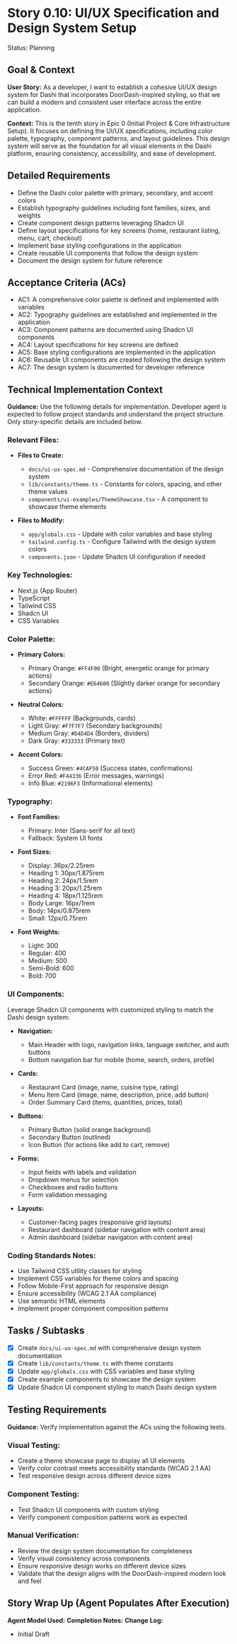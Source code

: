 # Story 0.10: UI/UX Specification and Design System Setup

Status: Planning

## Goal & Context

**User Story:** As a developer, I want to establish a cohesive UI/UX design system for Dashi that incorporates DoorDash-inspired styling, so that we can build a modern and consistent user interface across the entire application.

**Context:** This is the tenth story in Epic 0 (Initial Project & Core Infrastructure Setup). It focuses on defining the UI/UX specifications, including color palette, typography, component patterns, and layout guidelines. This design system will serve as the foundation for all visual elements in the Dashi platform, ensuring consistency, accessibility, and ease of development.

## Detailed Requirements

- Define the Dashi color palette with primary, secondary, and accent colors
- Establish typography guidelines including font families, sizes, and weights
- Create component design patterns leveraging Shadcn UI
- Define layout specifications for key screens (home, restaurant listing, menu, cart, checkout)
- Implement base styling configurations in the application
- Create reusable UI components that follow the design system
- Document the design system for future reference

## Acceptance Criteria (ACs)

- AC1: A comprehensive color palette is defined and implemented with variables
- AC2: Typography guidelines are established and implemented in the application
- AC3: Component patterns are documented using Shadcn UI components
- AC4: Layout specifications for key screens are defined
- AC5: Base styling configurations are implemented in the application
- AC6: Reusable UI components are created following the design system
- AC7: The design system is documented for developer reference

## Technical Implementation Context

**Guidance:** Use the following details for implementation. Developer agent is expected to follow project standards and understand the project structure. Only story-specific details are included below.

### Relevant Files:

- **Files to Create:**

  - `docs/ui-ux-spec.md` - Comprehensive documentation of the design system
  - `lib/constants/theme.ts` - Constants for colors, spacing, and other theme values
  - `components/ui-examples/ThemeShowcase.tsx` - A component to showcase theme elements

- **Files to Modify:**
  - `app/globals.css` - Update with color variables and base styling
  - `tailwind.config.ts` - Configure Tailwind with the design system colors
  - `components.json` - Update Shadcn UI configuration if needed

### Key Technologies:

- Next.js (App Router)
- TypeScript
- Tailwind CSS
- Shadcn UI
- CSS Variables

### Color Palette:

- **Primary Colors:**

  - Primary Orange: `#FF4F00` (Bright, energetic orange for primary actions)
  - Secondary Orange: `#E64600` (Slightly darker orange for secondary actions)

- **Neutral Colors:**

  - White: `#FFFFFF` (Backgrounds, cards)
  - Light Gray: `#F7F7F7` (Secondary backgrounds)
  - Medium Gray: `#D4D4D4` (Borders, dividers)
  - Dark Gray: `#333333` (Primary text)

- **Accent Colors:**
  - Success Green: `#4CAF50` (Success states, confirmations)
  - Error Red: `#F44336` (Error messages, warnings)
  - Info Blue: `#2196F3` (Informational elements)

### Typography:

- **Font Families:**

  - Primary: Inter (Sans-serif for all text)
  - Fallback: System UI fonts

- **Font Sizes:**

  - Display: 36px/2.25rem
  - Heading 1: 30px/1.875rem
  - Heading 2: 24px/1.5rem
  - Heading 3: 20px/1.25rem
  - Heading 4: 18px/1.125rem
  - Body Large: 16px/1rem
  - Body: 14px/0.875rem
  - Small: 12px/0.75rem

- **Font Weights:**
  - Light: 300
  - Regular: 400
  - Medium: 500
  - Semi-Bold: 600
  - Bold: 700

### UI Components:

Leverage Shadcn UI components with customized styling to match the Dashi design system:

- **Navigation:**

  - Main Header with logo, navigation links, language switcher, and auth buttons
  - Bottom navigation bar for mobile (home, search, orders, profile)

- **Cards:**

  - Restaurant Card (image, name, cuisine type, rating)
  - Menu Item Card (image, name, description, price, add button)
  - Order Summary Card (items, quantities, prices, total)

- **Buttons:**

  - Primary Button (solid orange background)
  - Secondary Button (outlined)
  - Icon Button (for actions like add to cart, remove)

- **Forms:**

  - Input fields with labels and validation
  - Dropdown menus for selection
  - Checkboxes and radio buttons
  - Form validation messaging

- **Layouts:**
  - Customer-facing pages (responsive grid layouts)
  - Restaurant dashboard (sidebar navigation with content area)
  - Admin dashboard (sidebar navigation with content area)

### Coding Standards Notes:

- Use Tailwind CSS utility classes for styling
- Implement CSS variables for theme colors and spacing
- Follow Mobile-First approach for responsive design
- Ensure accessibility (WCAG 2.1 AA compliance)
- Use semantic HTML elements
- Implement proper component composition patterns

## Tasks / Subtasks

- [x] Create `docs/ui-ux-spec.md` with comprehensive design system documentation
- [x] Create `lib/constants/theme.ts` with theme constants
- [x] Update `app/globals.css` with CSS variables and base styling
- [x] Create example components to showcase the design system
- [x] Update Shadcn UI component styling to match Dashi design system

## Testing Requirements

**Guidance:** Verify implementation against the ACs using the following tests.

### Visual Testing:

- Create a theme showcase page to display all UI elements
- Verify color contrast meets accessibility standards (WCAG 2.1 AA)
- Test responsive design across different device sizes

### Component Testing:

- Test Shadcn UI components with custom styling
- Verify component composition patterns work as expected

### Manual Verification:

- Review the design system documentation for completeness
- Verify visual consistency across components
- Ensure responsive design works on different device sizes
- Validate that the design aligns with the DoorDash-inspired modern look and feel

## Story Wrap Up (Agent Populates After Execution)

**Agent Model Used:**
**Completion Notes:**
**Change Log:**

- Initial Draft
